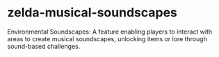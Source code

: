 # zelda-musical-soundscapes
Environmental Soundscapes: A feature enabling players to interact with areas to create musical soundscapes, unlocking items or lore through sound-based challenges.
